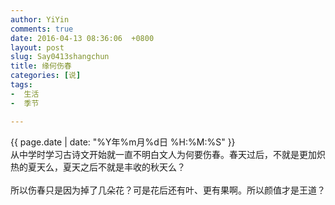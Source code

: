```yaml
---
author: YiYin
comments: true
date: 2016-04-13 08:36:06  +0800
layout: post
slug: Say0413shangchun
title: 缘何伤春
categories: [说]
tags:
-  生活
-  季节

---
```

<div class="saying">
<div class="timestamp">{{ page.date | date: "%Y年%m月%d日 %H:%M:%S" }}</div>
从中学时学习古诗文开始就一直不明白文人为何要伤春。春天过后，不就是更加炽热的夏天么，夏天之后不就是丰收的秋天么？<br/><br/>
所以伤春只是因为掉了几朵花？可是花后还有叶、更有果啊。所以颜值才是王道？
</div>

